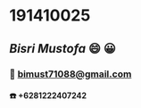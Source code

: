 # 191410025
## ***Bisri Mustofa*** :smile: :grinning:
### :e-mail: [bimust71088@gmail.com](https://bimust71088@gmail.com)
#### :phone: +6281222407242
